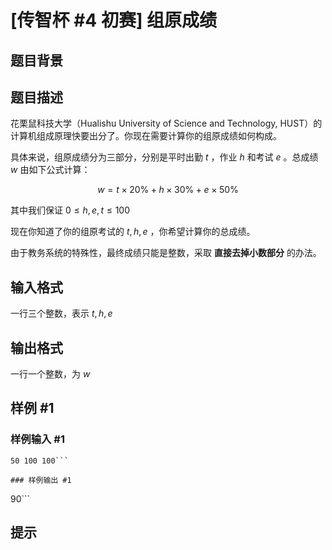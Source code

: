 # [传智杯 #4 初赛] 组原成绩

## 题目背景



## 题目描述

花栗鼠科技大学（Hualishu University of Science and Technology, HUST）的计算机组成原理快要出分了。你现在需要计算你的组原成绩如何构成。

具体来说，组原成绩分为三部分，分别是平时出勤 $t$ ，作业 $h$ 和考试 $e$ 。总成绩 $w$ 由如下公式计算：

$$w=t \times 20\% +h \times 30\%+e \times 50\%$$ 

其中我们保证 $0 \leq h,e,t \leq 100$

现在你知道了你的组原考试的 $t,h,e$ ，你希望计算你的总成绩。

由于教务系统的特殊性，最终成绩只能是整数，采取 **直接去掉小数部分** 的办法。

## 输入格式

一行三个整数，表示 $t,h,e$

## 输出格式

一行一个整数，为 $w$

## 样例 #1

### 样例输入 #1
```
50 100 100```

### 样例输出 #1

```
90```

## 提示


